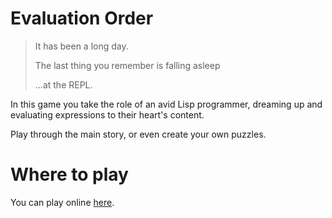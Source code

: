 # Evaluation Order

> It has been a long day.
>
> The last thing you remember is falling asleep
>
> ...at the REPL.

In this game you take the role of an avid Lisp programmer,
dreaming up and evaluating expressions to their heart's content.

Play through the main story, or even create your own puzzles.

# Where to play

You can play online [here](https://eutro.github.io/evaluation-order/).
